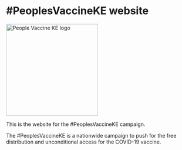 # #PeoplesVaccineKE website

<img src="https://peoplesvaccine.co.ke/images/logo-transparent.png" alt="People Vaccine KE logo" width="250"/>

This is the website for the #PeoplesVaccineKE campaign.

The #PeoplesVaccineKE is a nationwide campaign to push for the free distribution and unconditional access for the COVID-19 vaccine.
